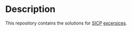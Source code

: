 # Description 
This repository contains the solutions for [SICP](https://mitpress.mit.edu/sites/default/files/sicp/full-text/book/book.html) [excersices](https://mitpress.mit.edu/sites/default/files/sicp/full-text/book/book-Z-H-37.html#%25_chap_Temp_850).
